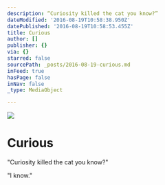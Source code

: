 ```yaml
---
description: “Curiosity killed the cat you know?”
dateModified: '2016-08-19T10:58:38.950Z'
datePublished: '2016-08-19T10:58:53.455Z'
title: Curious
author: []
publisher: {}
via: {}
starred: false
sourcePath: _posts/2016-08-19-curious.md
inFeed: true
hasPage: false
inNav: false
_type: MediaObject

---
```

![](https://imgflo.herokuapp.com/graph/vahj1ThiexotieMo/a1ba0f14868dc6acd4a02898bb7cf8b2/croprotate.jpg?cropheight=2864&cropwidth=3856&degrees=0&input=https%3A%2F%2Fthe-grid-user-content.s3-us-west-2.amazonaws.com%2F9de16412-dad4-4004-9547-f69523db70af.jpg&x=67&y=63)

# Curious

"Curiosity killed the cat you know?"

"I know."